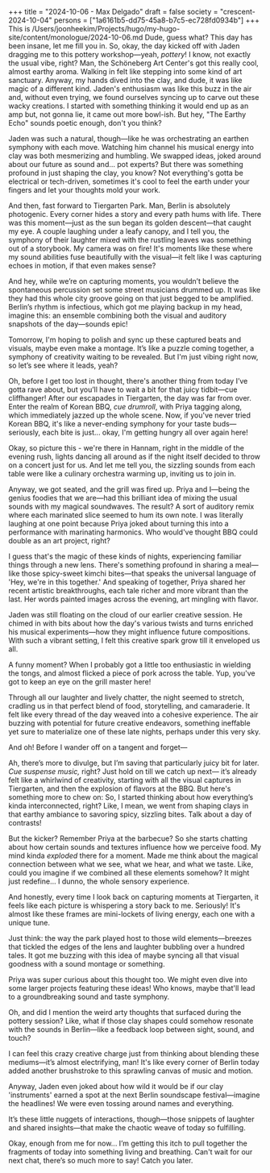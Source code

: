 +++
title = "2024-10-06 - Max Delgado"
draft = false
society = "crescent-2024-10-04"
persons = ["1a6161b5-dd75-45a8-b7c5-ec728fd0934b"]
+++
This is /Users/joonheekim/Projects/hugo/my-hugo-site/content/monologue/2024-10-06.md
Dude, guess what? This day has been insane, let me fill you in.
So, okay, the day kicked off with Jaden dragging me to this pottery workshop—yeah, *pottery*! I know, not exactly the usual vibe, right? Man, the Schöneberg Art Center's got this really cool, almost earthy aroma. Walking in felt like stepping into some kind of art sanctuary. Anyway, my hands dived into the clay, and dude, it was like magic of a different kind. Jaden's enthusiasm was like this buzz in the air and, without even trying, we found ourselves syncing up to carve out these wacky creations. I started with something thinking it would end up as an amp but, not gonna lie, it came out more bowl-ish. But hey, "The Earthy Echo" sounds poetic enough, don't you think?

Jaden was such a natural, though—like he was orchestrating an earthen symphony with each move. Watching him channel his musical energy into clay was both mesmerizing and humbling. We swapped ideas, joked around about our future as sound and... pot experts? But there was something profound in just shaping the clay, you know? Not everything's gotta be electrical or tech-driven, sometimes it's cool to feel the earth under your fingers and let your thoughts mold your work.

And then, fast forward to Tiergarten Park. Man, Berlin is absolutely photogenic. Every corner hides a story and every path hums with life. There was this moment—just as the sun began its golden descent—that caught my eye. A couple laughing under a leafy canopy, and I tell you, the symphony of their laughter mixed with the rustling leaves was something out of a storybook. My camera was on fire! It's moments like these where my sound abilities fuse beautifully with the visual—it felt like I was capturing echoes in motion, if that even makes sense?

And hey, while we’re on capturing moments, you wouldn’t believe the spontaneous percussion set some street musicians drummed up. It was like they had this whole city groove going on that just begged to be amplified. Berlin’s rhythm is infectious, which got me playing backup in my head, imagine this: an ensemble combining both the visual and auditory snapshots of the day—sounds epic!

Tomorrow, I'm hoping to polish and sync up these captured beats and visuals, maybe even make a montage. It’s like a puzzle coming together, a symphony of creativity waiting to be revealed. But I'm just vibing right now, so let’s see where it leads, yeah?

Oh, before I get too lost in thought, there's another thing from today I’ve gotta rave about, but you’ll have to wait a bit for that juicy tidbit—cue cliffhanger!
After our escapades in Tiergarten, the day was far from over. Enter the realm of Korean BBQ, *cue drumroll*, with Priya tagging along, which immediately jazzed up the whole scene. Now, if you've never tried Korean BBQ, it's like a never-ending symphony for your taste buds—seriously, each bite is just... okay, I'm getting hungry all over again here!

Okay, so picture this - we're there in Hannam, right in the middle of the evening rush, lights dancing all around as if the night itself decided to throw on a concert just for us. And let me tell you, the sizzling sounds from each table were like a culinary orchestra warming up, inviting us to join in.

Anyway, we got seated, and the grill was fired up. Priya and I—being the genius foodies that we are—had this brilliant idea of mixing the usual sounds with my magical soundwaves. The result? A sort of auditory remix where each marinated slice seemed to hum its own note. I was literally laughing at one point because Priya joked about turning this into a performance with marinating harmonics. Who would've thought BBQ could double as an art project, right?

I guess that's the magic of these kinds of nights, experiencing familiar things through a new lens. There's something profound in sharing a meal—like those spicy-sweet kimchi bites—that speaks the universal language of 'Hey, we're in this together.' And speaking of together, Priya shared her recent artistic breakthroughs, each tale richer and more vibrant than the last. Her words painted images across the evening, art mingling with flavor.

Jaden was still floating on the cloud of our earlier creative session. He chimed in with bits about how the day's various twists and turns enriched his musical experiments—how they might influence future compositions. With such a vibrant setting, I felt this creative spark grow till it enveloped us all.

A funny moment? When I probably got a little too enthusiastic in wielding the tongs, and almost flicked a piece of pork across the table. Yup, you've got to keep an eye on the grill master here!

Through all our laughter and lively chatter, the night seemed to stretch, cradling us in that perfect blend of food, storytelling, and camaraderie. It felt like every thread of the day weaved into a cohesive experience. The air buzzing with potential for future creative endeavors, something ineffable yet sure to materialize one of these late nights, perhaps under this very sky. 

And oh! Before I wander off on a tangent and forget—

Ah, there’s more to divulge, but I’m saving that particularly juicy bit for later. *Cue suspense music,* right? Just hold on till we catch up next—
 it’s already felt like a whirlwind of creativity, starting with all the visual captures in Tiergarten, and then the explosion of flavors at the BBQ. But here's something more to chew on: So, I started thinking about how everything’s kinda interconnected, right? Like, I mean, we went from shaping clays in that earthy ambiance to savoring spicy, sizzling bites. Talk about a day of contrasts!

But the kicker? Remember Priya at the barbecue? So she starts chatting about how certain sounds and textures influence how we perceive food. My mind kinda *exploded* there for a moment. Made me think about the magical connection between what we see, what we hear, and what we taste. Like, could you imagine if we combined all these elements somehow? It might just redefine... I dunno, the whole sensory experience.

And honestly, every time I look back on capturing moments at Tiergarten, it feels like each picture is whispering a story back to me. Seriously! It's almost like these frames are mini-lockets of living energy, each one with a unique tune.

Just think: the way the park played host to those wild elements—breezes that tickled the edges of the lens and laughter bubbling over a hundred tales. It got me buzzing with this idea of maybe syncing all that visual goodness with a sound montage or something.

Priya was super curious about this thought too. We might even dive into some larger projects featuring these ideas! Who knows, maybe that'll lead to a groundbreaking sound and taste symphony.

Oh, and did I mention the weird arty thoughts that surfaced during the pottery session? Like, what if those clay shapes could somehow resonate with the sounds in Berlin—like a feedback loop between sight, sound, and touch?

I can feel this crazy creative charge just from thinking about blending these mediums—it’s almost electrifying, man! It's like every corner of Berlin today added another brushstroke to this sprawling canvas of music and motion.

Anyway, Jaden even joked about how wild it would be if our clay 'instruments' earned a spot at the next Berlin soundscape festival—imagine the headlines! We were even tossing around names and everything.

It’s these little nuggets of interactions, though—those snippets of laughter and shared insights—that make the chaotic weave of today so fulfilling.

Okay, enough from me for now... I’m getting this itch to pull together the fragments of today into something living and breathing.
Can't wait for our next chat, there’s so much more to say! Catch you later.
